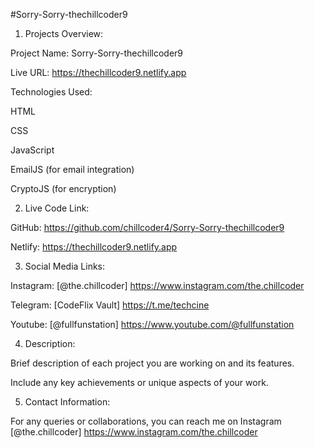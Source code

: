 #Sorry-Sorry-thechillcoder9

1. Projects Overview:

Project Name: Sorry-Sorry-thechillcoder9

Live URL: https://thechillcoder9.netlify.app

Technologies Used:

HTML

CSS

JavaScript

EmailJS (for email integration)

CryptoJS (for encryption)

2. Live Code Link:
   
GitHub: https://github.com/chillcoder4/Sorry-Sorry-thechillcoder9

Netlify: https://thechillcoder9.netlify.app

3. Social Media Links:

Instagram: [@the.chillcoder] https://www.instagram.com/the.chillcoder

Telegram: [CodeFlix Vault] https://t.me/techcine

Youtube: [@fullfunstation] https://www.youtube.com/@fullfunstation

4. Description:

Brief description of each project you are working on and its features.

Include any key achievements or unique aspects of your work.

5. Contact Information:

For any queries or collaborations, you can reach me on Instagram [@the.chillcoder] https://www.instagram.com/the.chillcoder
